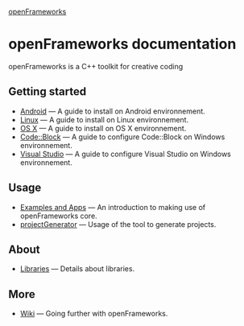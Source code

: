 ﻿[openFrameworks](http://openframeworks.cc/) 

openFrameworks documentation
============================
openFrameworks is a C++ toolkit for creative coding

Getting started
---------------
* [Android](android.md) — A guide to install on Android environnement.
* [Linux](linux.md) — A guide to install on Linux environnement.
* [OS X](osx.md) — A guide to install on OS X environnement.
* [Code::Block](codeblocks.md) — A guide to configure Code::Block on Windows environnement.
* [Visual Studio](visualstudio.md) — A guide to configure Visual Studio on Windows environnement.

Usage
-----
* [Examples and Apps](apps.md) — An introduction to making use of openFrameworks core.
* [projectGenerator](projectgenerator.md) — Usage of the tool to generate projects.

About
-----
* [Libraries](libraries.md) — Details about libraries.

More
----
* [Wiki](http://wiki.openframeworks.cc) — Going further with openFrameworks.